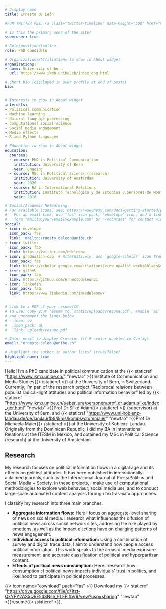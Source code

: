 ```yaml
---
# Display name
title: Ernesto de León

#FOR TWITTER FEED <a class="twitter-timeline" data-height="500" href="https://twitter.com/edeleonw?ref_src=twsrc%5Etfw">Tweets by edeleonw</a> <script async src="https://platform.twitter.com/widgets.js" charset="utf-8"></script>

# Is this the primary user of the site?
superuser: true

# Role/position/tagline
role: PhD Candidate

# Organizations/Affiliations to show in About widget
organizations:
- name: University of Bern
  url: https://www.ikmb.unibe.ch/index_eng.html

# Short bio (displayed in user profile at end of posts)
bio: 


# Interests to show in About widget
interests:
- Political communication
- Machine learning
- Natural language processing 
- Computational social science
- Social media engagement
- Media effects
- R and Python languages

# Education to show in About widget
education:
  courses:
  - course: PhD in Political Communication
    institution: University of Bern
    year: Ongoing
  - course: MSc in Political Science (research)
    institution: University of Amsterdam
    year: 2020
  - course: BA in International Relations
    institution: Instituto Tecnológico y de Estudios Superiores de Monterrey
    year: 2018

# Social/Academic Networking
# For available icons, see: https://wowchemy.com/docs/getting-started/page-builder/#icons
#   For an email link, use "fas" icon pack, "envelope" icon, and a link in the
#   form "mailto:your-email@example.com" or "/#contact" for contact widget.
social:
- icon: envelope
  icon_pack: fas
  link: 'mailto:ernesto.deleon@unibe.ch'
- icon: twitter
  icon_pack: fab
  link: https://twitter.com/edeleonw
- icon: graduation-cap  # Alternatively, use `google-scholar` icon from `ai` icon pack
  icon_pack: fas
  link: https://scholar.google.com/citations?view_op=list_works&hl=en&user=KIryDwUAAAAJ&gmla=AJsN-F7k70mVNkzfXJ_Cbs77idrvs93bA4F_nTsTlmViSUXfGtm6n2JowNzUc3dA1Fm8bX_URAWimhnFuIgfz-yqy4olMj0XPQqtnCWHkYARIuPnUe-TtZ3YFTfB20MqUNPWT9hAdQHF
- icon: github
  icon_pack: fab
  link: https://github.com/ernestodeleon21
- icon: linkedin
  icon_pack: fab
  link: https://www.linkedin.com/in/edeleonw/


# Link to a PDF of your resume/CV.
# To use: copy your resume to `static/uploads/resume.pdf`, enable `ai` icons in `params.toml`, 
# and uncomment the lines below.
# - icon: cv
#   icon_pack: ai
#   link: uploads/resume.pdf

# Enter email to display Gravatar (if Gravatar enabled in Config)
email: "ernesto.deleon@unibe.ch"

# Highlight the author in author lists? (true/false)
highlight_name: true
---
```


Hello! I’m a PhD candidate in political communication at the {{< staticref "https://www.ikmb.unibe.ch/" "newtab" >}}Institute of Communication and Media Studies{{< /staticref >}} at the University of Bern, in Switzerland. Currently, I’m part of the research project “Reciprocal relations between populist radical-right attitudes and political information behavior” led by {{< staticref "https://www.ikmb.unibe.ch/ueber_uns/personen/prof_dr_adam_silke/index_ger.html" "newtab" >}}Prof Dr Silke Adam{{< /staticref >}} (supervisor) at the University of Bern, and {{< staticref "https://www.uni-koblenz-landau.de/de/landau/fb8/ikms/kompsych/mmaier" "newtab" >}}Prof Dr Michaela Maier{{< /staticref >}} at the University of Koblenz-Landau. Originally from the Dominican Republic, I did my BA in International Relations at the ITESM in Mexico, and obtained my MSc in Political Science (research) at the University of Amsterdam. 




## Research


My research focuses on political information flows in a digital age and its effects on political attitudes. It has been published in internationally-aclaimed journals, such as the International Journal of Press/Politics and Social Media + Society. In these projects, I make use of computational methodologies to explore web behaviour, social media use, and to conduct large-scale automated content analyses through text-as-data approaches. 

I classify my research into three main branches:


-	**Aggregate information flows:** Here I focus on aggregate-level sharing of news on social media. I research what influences the difusion of political news across social network sites, addresing  the role played by emotions, as well as the impact elections have on changing patterns of news engagement.
- **Individual access to political information:** Using a combination of survey and digital trace data, I aim to understand how people access political information. This work speaks to the areas of media exposure measurement, and accurate classification of political and hyperpartisan content. 
- **Effects of political news consumption:** Here I research how consumption of political news impacts individuals' trust in politics, and likelihood to participate in political processes.   


{{< icon name="download" pack="fas" >}} Download my {{< staticref "https://drive.google.com/file/d/1tzt-QkYFY2AS5QRE943Nse_FLFFIfbV9/view?usp=sharing" "newtab" >}}resumé{{< /staticref >}}.


